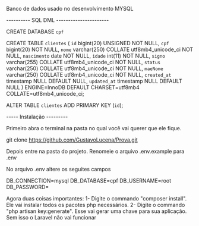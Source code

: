 Banco de dados usado  no desenvolvimento MYSQL

---------- SQL DML ----------------------

CREATE DATABASE `cpf`

CREATE TABLE `clientes` (
  `id` bigint(20) UNSIGNED NOT NULL,
  `cpf` bigint(20) NOT NULL,
  `nome` varchar(250) COLLATE utf8mb4_unicode_ci NOT NULL,
  `nascimento` date NOT NULL,
  `idade` int(11) NOT NULL,
  `signo` varchar(255) COLLATE utf8mb4_unicode_ci NOT NULL,
  `status` varchar(250) COLLATE utf8mb4_unicode_ci NOT NULL,
  `maeNome` varchar(250) COLLATE utf8mb4_unicode_ci NOT NULL,
  `created_at` timestamp NULL DEFAULT NULL,
  `updated_at` timestamp NULL DEFAULT NULL
) ENGINE=InnoDB DEFAULT CHARSET=utf8mb4 COLLATE=utf8mb4_unicode_ci;

ALTER TABLE `clientes` ADD PRIMARY KEY (`id`);


----- Instalação ---------

Primeiro abra o terminal na pasta no qual você vai querer que ele fique.

git clone https://github.com/GustavoLucena/Prova.git

Depois entre na pasta do projeto. Renomeie o arquivo .env.example para .env

No arquivo .env altere os seguites campos

DB_CONNECTION=mysql
DB_DATABASE=cpf
DB_USERNAME=root
DB_PASSWORD=


Agora duas coisas importantes:
1- Digite o commando "composer install". Ele vai instalar todos os pacotes php necessários.
2- Digite o commando "php artisan key:generate". Esse vai gerar uma chave para sua aplicação. Sem isso o Laravel não vai funcionar
